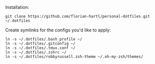 Installation:

    git clone https://github.com/florian-hartl/personal-dotfiles.git ~/.dotfiles

Create symlinks for the configs you'd like to apply:

    ln -s ~/.dotfiles/.bash_profile ~/
    ln -s ~/.dotfiles/.gitconfig ~/
    ln -s ~/.dotfiles/.tmux.conf ~/
    ln -s ~/.dotfiles/.zshrc ~/
    ln -s ~/.dotfiles/robbyrussell.zsh-theme ~/.oh-my-zsh/themes/
